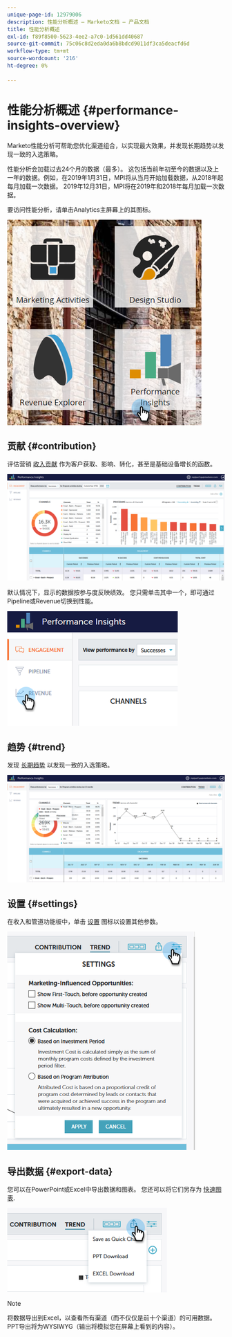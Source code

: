 ```yaml
---
unique-page-id: 12979006
description: 性能分析概述 — Marketo文档 — 产品文档
title: 性能分析概述
exl-id: f89f8500-5623-4ee2-a7c0-1d561dd40687
source-git-commit: 75c06c8d2eda0da6b8bdcd9011df3ca5deacfd6d
workflow-type: tm+mt
source-wordcount: '216'
ht-degree: 0%

---
```


# 性能分析概述 {#performance-insights-overview}

Marketo性能分析可帮助您优化渠道组合，以实现最大效果，并发现长期趋势以发现一致的入选策略。

性能分析会加载过去24个月的数据（最多）。 这包括当前年初至今的数据以及上一年的数据。例如，在2019年1月31日，MPI将从当月开始加载数据，从2018年起每月加载一次数据。 2019年12月31日，MPI将在2019年和2018年每月加载一次数据。

要访问性能分析，请单击Analytics主屏幕上的其图标。

![](assets/one.png)

## 贡献 {#contribution}

评估营销 [收入贡献](/help/marketo/product-docs/reporting/performance-insights/performance-insights-contribution-overview.md) 作为客户获取、影响、转化，甚至是基础设备增长的函数。

![](assets/two.png)

默认情况下，显示的数据按参与度反映绩效。 您只需单击其中一个，即可通过Pipeline或Revenue切换到性能。

![](assets/3.png)

## 趋势 {#trend}

发现 [长期趋势](/help/marketo/product-docs/reporting/performance-insights/performance-insights-trend-overview.md) 以发现一致的入选策略。

![](assets/4.png)

## 设置 {#settings}

在收入和管道功能板中，单击 [设置](/help/marketo/product-docs/reporting/performance-insights/performance-insights-settings.md) 图标以设置其他参数。

![](assets/5.png)

## 导出数据 {#export-data}

您可以在PowerPoint或Excel中导出数据和图表。 您还可以将它们另存为 [快速图表](/help/marketo/product-docs/reporting/performance-insights/performance-insights-quick-charts.md).

![](assets/6.png)

>[!NOTE]
>
>将数据导出到Excel，以查看所有渠道（而不仅仅是前十个渠道）的可用数据。 PPT导出将为WYSIWYG（输出将模拟您在屏幕上看到的内容）。
